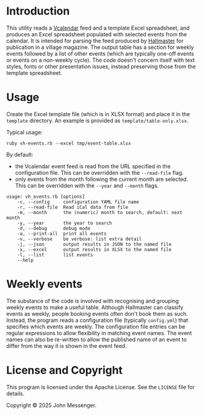 Introduction
============

This utility reads a [Vcalendar](https://icalendar.org) feed and a template Excel spreadsheet,
and produces an Excel spreadsheet populated with selected events from the calendar.  It is intended
for parsing the feed produced by [Hallmaster](https://www.hallmaster.co.uk) for publication in a village
magazine.  The output table has a
section for weekly events followed by a list of other events (which are typically one-off events or
events on a non-weekly cycle). The code doesn't concern itself with text styles, fonts or other
presentation issues, instead preserving those from the template spreadsheet.

Usage
=====
Create the Excel template file (which is in XLSX format) and place it in the `template` directory.
An example is provided as `template/table-only.xlsx`.

Typical usage:
```aiignore
ruby vh-events.rb --excel tmp/event-table.xlsx
```

By default:
* the Vcalendar event feed is read from the URL specified in the configuration file. This can
be overridden with the `--read-file` flag.
* only events from the month following the current month are selected.  This can be overridden with the
`--year` and `--month` flags.
```aiignore
usage: vh_events.rb [options]
    -c, --config     configuration YAML file name
    -r, --read-file  Read iCal data from file
    -m, --month      the (numeric) month to search, default: next month
    -y, --year       the year to search
    -d, --debug      debug mode
    -a, --print-all  print all events
    -v, --verbose    be verbose: list extra detail
    -j, --json       output results in JSON to the named file
    -x, --excel      output results in XLSX to the named file
    -l, --list       list events
    --help

```
Weekly events
=============

The substance of the code is involved with recognising and grouping weekly events
to make a useful table.  Although Hallmaster can classify events as weekly,
people booking events often don't book them as such. Instead, the program reads a
configuration file (typically `config.yml`) that specifies which events are weekly.
The configuration file entries can be regular expressions to allow flexibility in
matching event names.  The event names can also be re-written to allow the published
name of an event to differ from the way it is shown in the event feed.

License and Copyright
=======
This program is licensed under the Apache License.  See the `LICENSE` file for details.

Copyright :copyright: 2025 John Messenger.
